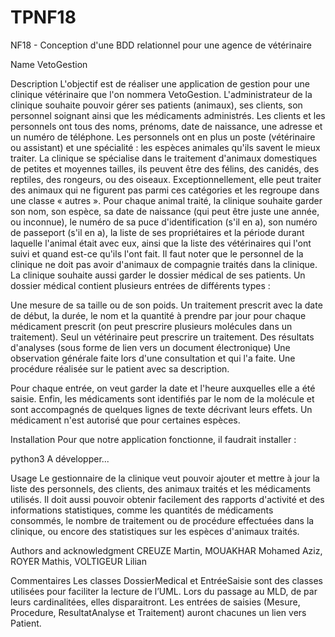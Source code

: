 # TPNF18
NF18 - Conception d'une BDD relationnel pour une agence de vétérinaire

Name
VetoGestion

Description
L'objectif est de réaliser une application de gestion pour une clinique vétérinaire que l'on nommera VetoGestion. L'administrateur de la clinique souhaite pouvoir gérer ses patients (animaux), ses clients, son personnel soignant ainsi que les médicaments administrés. Les clients et les personnels ont tous des noms, prénoms, date de naissance, une adresse et un numéro de téléphone. Les personnels ont en plus un poste (vétérinaire ou assistant) et une spécialité : les espèces animales qu'ils savent le mieux traiter. La clinique se spécialise dans le traitement d'animaux domestiques de petites et moyennes tailles, ils peuvent être des félins, des canidés, des reptiles, des rongeurs, ou des oiseaux. Exceptionnellement, elle peut traiter des animaux qui ne figurent pas parmi ces catégories et les regroupe dans une classe « autres ».
Pour chaque animal traité, la clinique souhaite garder son nom, son espèce, sa date de naissance (qui peut être juste une année, ou inconnue), le numéro de sa puce d'identification (s'il en a), son numéro de passeport (s'il en a), la liste de ses propriétaires et la période durant laquelle l'animal était avec eux, ainsi que la liste des vétérinaires qui l'ont suivi et quand est-ce qu'ils l'ont fait. Il faut noter que le personnel de la clinique ne doit pas avoir d'animaux de compagnie traités dans la clinique.
La clinique souhaite aussi garder le dossier médical de ses patients. Un dossier médical contient plusieurs entrées de différents types :

Une mesure de sa taille ou de son poids.
Un traitement prescrit avec la date de début, la durée, le nom et la quantité à prendre par jour pour chaque médicament prescrit (on peut prescrire plusieurs molécules dans un traitement). Seul un vétérinaire peut prescrire un traitement.
Des résultats d'analyses (sous forme de lien vers un document électronique)
Une observation générale faite lors d'une consultation et qui l'a faite.
Une procédure réalisée sur le patient avec sa description.

Pour chaque entrée, on veut garder la date et l'heure auxquelles elle a été saisie.
Enfin, les médicaments sont identifiés par le nom de la molécule et sont accompagnés de quelques lignes de texte décrivant leurs effets. Un médicament n'est autorisé que pour certaines espèces.

Installation
Pour que notre application fonctionne, il faudrait installer :

python3
A développer...


Usage
Le gestionnaire de la clinique veut pouvoir ajouter et mettre à jour la liste des personnels, des clients, des animaux traités et les médicaments utilisés. Il doit aussi pouvoir obtenir facilement des rapports d'activité et des informations statistiques, comme les quantités de médicaments consommés, le nombre de traitement ou de procédure effectuées dans la clinique, ou encore des statistiques sur les espèces d'animaux traités.

Authors and acknowledgment
CREUZE Martin, MOUAKHAR Mohamed Aziz, ROYER Mathis, VOLTIGEUR Lilian

Commentaires
Les classes DossierMedical et EntréeSaisie sont des classes utilisées pour faciliter la lecture de l’UML. Lors du passage au MLD, de par leurs cardinalitées, elles disparaitront. Les entrées de saisies (Mesure, Procedure, ResultatAnalyse et Traitement) auront chacunes un lien vers Patient.

